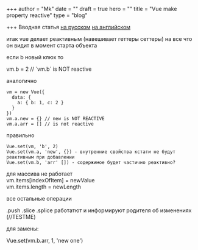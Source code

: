 +++
author = "Mk"
date = ""
draft = true
hero = ""
title = "Vue make property reactive"
type = "blog"

+++
Вводная статья [на русском]() [на английском](https://vuejs.org/v2/guide/reactivity.html)

итак vue делает реактивным (навешивает геттеры сеттеры) на все что он видит в момент старта объекта

если b новый клюx то 

vm.b = 2 // \`vm.b\` is NOT reactive

аналогично 

    vm = new Vue({
      data: {
        a: { b: 1, c: 2 }
      }
    })
    vm.a.new = {} // new is NOT REACTIVE
    vm.a.arr = [] // is not reactive

правильно

    Vue.set(vm, 'b', 2)
    Vue.set(vm.a, 'new', {}) - внутренние свойства кстати не будут реактивным при добавлении
    Vue.set(vm.b, 'arr' []) - содержимое будет частично реактивно?

для массива не работает   
vm.items\[indexOfItem\] = newValue  
vm.items.length = newLength

все остальные операции 

.push .slice .splice работатют и информируют родителя об изменениях (//TESTME)

для замены:

Vue.set(vm.b.arr, 1, 'new one')